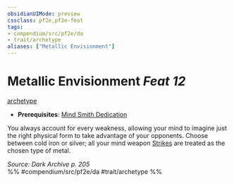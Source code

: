 ```yaml
---
obsidianUIMode: preview
cssclass: pf2e,pf2e-feat
tags:
- compendium/src/pf2e/da
- trait/archetype
aliases: ["Metallic Envisionment"]
---
```

# Metallic Envisionment  *Feat 12*  
[archetype](/rules/traits/archetype.md)  

- **Prerequisites**: [Mind Smith Dedication](/compendium/feats/mind-smith-dedication-da.md)

You always account for every weakness, allowing your mind to imagine just the right physical form to take advantage of your opponents. Choose between cold iron or silver; all your mind weapon [Strikes](/rules/actions/strike.md) are treated as the chosen type of metal.

*Source: Dark Archive p. 205*  
%% #compendium/src/pf2e/da #trait/archetype %%